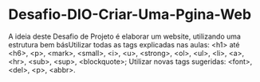 # Desafio-DIO-Criar-Uma-Pgina-Web
A ideia deste Desafio de Projeto é elaborar um website, utilizando uma estrutura bem básUtilizar todas as tags explicadas nas aulas: &lt;h1> até &lt;h6>, &lt;p>, &lt;mark>, &lt;small>, &lt;i>, &lt;u>, &lt;strong>, &lt;ol>, &lt;ul>, &lt;li>, &lt;a>, &lt;hr>, &lt;sub>, &lt;sup>, &lt;blockquote>; Utilizar novas tags sugeridas: &lt;font>, &lt;del>, &lt;p>, &lt;abbr>.
